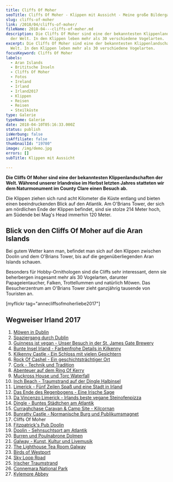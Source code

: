 ```yaml
---
title: Cliffs Of Moher
seoTitle: Cliffs Of Moher - Klippen mit Aussicht - Meine große Bildergalerie
slug: cliffs-of-moher
link: /2018/04/cliffs-of-moher/
fileName: 2018-04---cliffs-of-moher.md
description: Die Cliffs Of Moher sind eine der bekanntesten Klippenlandschaften
  der Welt. In den Klippen leben mehr als 30 verschiedene Vogelarten.
excerpt: Die Cliffs Of Moher sind eine der bekanntesten Klippenlandschaften der
  Welt. In den Klippen leben mehr als 30 verschiedene Vogelarten.
focusKeyword: Cliffs Of Moher
labels:
  - Aran Islands
  - Brititsche Inseln
  - Cliffs Of Moher
  - Fotos
  - Ireland
  - Irland
  - Irland2017
  - Klippen
  - Reisen
  - Reisen
  - Steilküste
type: Galerie
typeName: Galerie
date: 2018-04-10T05:16:33.000Z
status: publish
isWerbung: false
isAffiliate: false
thumbnailId: "19780"
image: /img/demo.jpg
errors: []
subTitle: Klippen mit Aussicht
  
---
```


**Die Cliffs Of Moher sind eine der bekanntesten Klippenlandschaften der Welt.
Während unserer Irlandreise im Herbst letzten Jahres statteten wir dem
Naturmonument im County Clare einen Besuch ab.**

Die Klippen ziehen sich rund acht Kilometer die Küste entlang und bieten einen
beeindruckenden Blick auf den Atlantik. Am O'Brians Tower, der sich am
nördlichen Ende der Klippen befindet, sind sie stolze 214 Meter hoch, am Südende
bei Mag's Head immerhin 120 Meter.

## Blick von den Cliffs Of Moher auf die Aran Islands

Bei gutem Wetter kann man, befindet man sich auf den Klippen zwischen Doolin und
dem O'Brians Tower, bis auf die gegenüberliegenden Aran Islands schauen.

Besonders für Hobby-Ornithologen sind die Cliffs sehr interessant, denn sie
beherbergen insgesamt mehr als 30 Vogelarten, darunter Papageientaucher, Falken,
Trottellummen und natürlich Möwen. Das Besucherzentrum am O'Brians Tower zieht
ganzjährig tausende von Touristen an.

[myflickr tag="annecliffsofmoherliebe2017"]

## Wegweiser Irland 2017

1.  [Möwen in Dublin](/2017/10/moewen-in-dublin/)
1.  [Spaziergang durch Dublin](/2017/10/kleiner-spaziergang-durch-dublin/)
1.  [Guinness ist vegan - Unser Besuch in der St. James Gate Brewery](/2017/10/guinness-ist-vegan-brauerei-besuch/)
1.  [Bunte Insel Irland - Farbenfrohe Details in Kilkenny](/2017/11/kilkenny-bunte-insel-irland/)
1.  [Kilkenny Castle - Ein Schloss mit vielen Gesichtern](/2017/11/kilkenny-castle/)
1.  [Rock Of Cashel - Ein geschichtsträchtiger Ort](/2017/11/rock-of-cashel/)
1.  [Cork - Technik und Tradition](/2017/12/cork/)
1.  [Abenteuer auf dem Ring Of Kerry](/2018/01/ring-of-kerry/)
1.  [Muckross House und Torc Waterfall](/2018/02/muckross-house-und-torc-waterfall-irland/)
1.  [Inch Beach - Traumstrand auf der Dingle Halbinsel](/2018/02/lieblingsstrand-inch-beach/)
1.  [Limerick - Fünf Zeilen Spaß und eine Stadt in Irland](/2018/02/limerick/)
1.  [Das Ende des Regenbogens - Eine Irische Sage](/2018/02/das-ende-des-regenbogens/)
1.  [Da Vincenzo Limerick - Irlands beste vegane Steinofenpizza](/2018/03/da-vincenzo-limerick/)
1.  [Dingle - Buntes Städtchen am Atlantik](/2018/03/dingle/)
1.  [Curraghchase Caravan &amp; Camp Site - Kilcornan](/2018/03/curraghchase-caravan-camp-site/)
1.  [Bunratty Castle - Normanische Burg und Publikumsmagnet](/2018/03/bunratty-castle/)
1.  Cliffs Of Moher
1.  [Fitzpatrick's Pub Doolin](/2018/04/fitzpatricks-pub-doolin/)
1.  [Doolin - Sehnsuchtsort am Atlantik](/2018/04/doolin/)
1.  [Burren und Poulnabrone Dolmen](/2018/04/poulnabrone-dolmen-burren/)
1.  [Galway - Kunst, Kultur und Livemusik](/2018/04/galway/)
1.  [The Lighthouse Tea Room Galway](/2018/05/the-lighthouse-tea-room-galway/)
1.  [Birds of Westport](/2018/05/birds-of-westport/)
1.  [Sky Loop Road](/2018/05/sky-loop-road-clifden/)
1.  [Irischer Traumstrand](/2018/05/irischer-traumstrand/)
1.  [Connemara National Park](/2018/05/connemara-national-park/)
1.  [Kylemore Abbey](/2018/05/kylemore-abbey/)

  